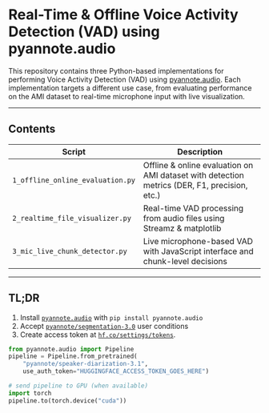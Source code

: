 #  Real-Time & Offline Voice Activity Detection (VAD) using pyannote.audio

This repository contains three Python-based implementations for performing Voice Activity Detection (VAD) using [pyannote.audio](https://github.com/pyannote/pyannote-audio). Each implementation targets a different use case, from evaluating performance on the AMI dataset to real-time microphone input with live visualization.


---

## Contents

| Script | Description |
|--------|-------------|
| `1_offline_online_evaluation.py` | Offline & online evaluation on AMI dataset with detection metrics (DER, F1, precision, etc.) |
| `2_realtime_file_visualizer.py` | Real-time VAD processing from audio files using Streamz & matplotlib |
| `3_mic_live_chunk_detector.py` | Live microphone-based VAD with JavaScript interface and chunk-level decisions |

---

## TL;DR

1. Install [`pyannote.audio`](https://github.com/pyannote/pyannote-audio) with `pip install pyannote.audio`
2. Accept [`pyannote/segmentation-3.0`](https://hf.co/pyannote/segmentation-3.0) user conditions
3. Create access token at [`hf.co/settings/tokens`](https://hf.co/settings/tokens).

```python
from pyannote.audio import Pipeline
pipeline = Pipeline.from_pretrained(
    "pyannote/speaker-diarization-3.1",
    use_auth_token="HUGGINGFACE_ACCESS_TOKEN_GOES_HERE")

# send pipeline to GPU (when available)
import torch
pipeline.to(torch.device("cuda"))
```


